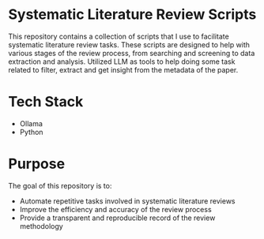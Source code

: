 # Systematic Literature Review Scripts
This repository contains a collection of scripts that I use to facilitate systematic literature review tasks. These scripts are designed to help with various stages of the review process, from searching and screening to data extraction and analysis. Utilized LLM as tools to help doing some task related to filter, extract and get insight from the metadata of the paper.

# Tech Stack
- Ollama
- Python

# Purpose
The goal of this repository is to:

- Automate repetitive tasks involved in systematic literature reviews
- Improve the efficiency and accuracy of the review process
- Provide a transparent and reproducible record of the review methodology
